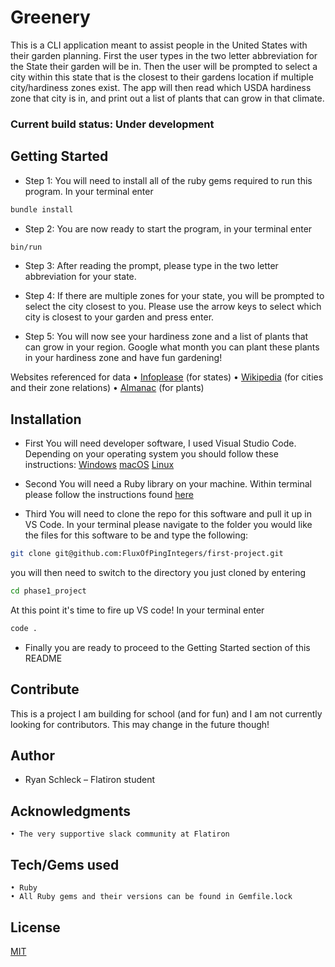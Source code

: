 # Greenery

This is a CLI application meant to assist people in the United States with their garden planning.  First the user types in the two letter abbreviation for the State their garden will be in.  Then the user will be prompted to select a city within this state that is the closest to their gardens location if multiple city/hardiness zones exist.  The app will then read which USDA hardiness zone that city is in, and print out a list of plants that can grow in that climate.

### Current build status:  Under development



## Getting Started

* Step 1:
You will need to install all of the ruby gems required to run this program.  In your terminal enter
```bash
bundle install
```

* Step 2:
You are now ready to start the program, in your terminal enter
```bash
bin/run
```

* Step 3:
After reading the prompt, please type in the two letter abbreviation for your state.

* Step 4:
If there are multiple zones for your state, you will be prompted to select the city closest to you.  Please use the arrow keys to select which city is closest to your garden and press enter.

* Step 5:
You will now see your hardiness zone and a list of plants that can grow in your region.  Google what month you can plant these plants in your hardiness zone and have fun gardening!

Websites referenced for data
    • [Infoplease](https://www.infoplease.com/us/postal-information/state-abbreviations-and-state-postal-codes) (for states)
    • [Wikipedia](https://en.wikipedia.org/wiki/Hardiness_zone#USDA_hardiness_zones) (for cities and their zone relations)
    • [Almanac](https://www.almanac.com/plants/hardiness/2) (for plants)

## Installation

* First
You will need developer software, I used Visual Studio Code.  Depending on your operating system you should follow these instructions:
[Windows](https://code.visualstudio.com/docs/setup/windows)
[macOS](https://code.visualstudio.com/docs/setup/mac)
[Linux](https://code.visualstudio.com/docs/setup/linux)

* Second
You will need a Ruby library on your machine.  Within terminal please follow the instructions found [here](https://stackify.com/install-ruby-on-ubuntu-everything-you-need-to-get-going/)

* Third
You will need to clone the repo for this software and pull it up in VS Code.  In your terminal please navigate to the folder you would like the files for this software to be and type the following:
```bash
git clone git@github.com:FluxOfPingIntegers/first-project.git
```
you will then need to switch to the directory you just cloned by entering
```bash
cd phase1_project
```
At this point it's time to fire up VS code!  In your terminal enter
```bash
code .
```

* Finally
you are ready to proceed to the Getting Started section of this README

## Contribute
  This is a project I am building for school (and for fun) and I am not currently looking for contributors.  This may change in the future though!

## Author
-  Ryan Schleck – Flatiron student

## Acknowledgments

    • The very supportive slack community at Flatiron

## Tech/Gems used
    • Ruby
    • All Ruby gems and their versions can be found in Gemfile.lock


## License
[MIT](https://choosealicense.com/licenses/mit/)